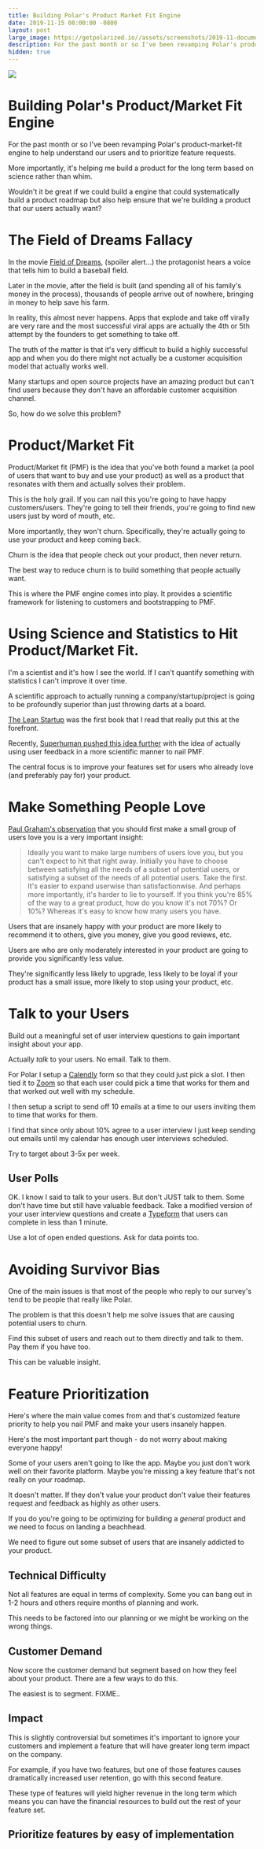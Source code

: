 ```yaml
---
title: Building Polar's Product Market Fit Engine
date: 2019-11-15 08:00:00 -0800
layout: post
large_image: https://getpolarized.io//assets/screenshots/2019-11-document-view.png
description: For the past month or so I've been revamping Polar's product-market-fit engine which is a system we've built to help me understand what our users want and to prioritize feature requests.
hidden: true
---
```


<img class="img-fluid border border-dark rounded" src="https://getpolarized.io//assets/screenshots/2019-11-document-view.png">

# Building Polar's Product/Market Fit Engine

For the past month or so I've been revamping Polar's product-market-fit engine to help understand our users and to
prioritize feature requests.

More importantly, it's helping me build a product for the long term based on science rather than whim.

Wouldn't it be great if we could build a engine that could systematically build a product roadmap but also help ensure 
that we're building a product that our users actually want? 

# The Field of Dreams Fallacy

In the movie [Field of Dreams](https://www.youtube.com/watch?v=NOPTByHw5RA), (spoiler alert...) the protagonist hears a
voice that tells him to build a baseball field.

Later in the movie, after the field is built (and spending all of his family's money in the process), thousands of people
arrive out of nowhere, bringing in money to help save his farm.

In reality, this almost never happens.  Apps that explode and take off virally are very rare and the most successful
viral apps are actually the 4th or 5th attempt by the founders to get something to take off.

The truth of the matter is that it's very difficult to build a highly successful app and when you do there might
not actually be a customer acquisition model that actually works well.

Many startups and open source projects have an amazing product but can't find users because they don't have an
affordable customer acquisition channel.

So, how do we solve this problem?

# Product/Market Fit 

Product/Market fit (PMF) is the idea that you've both found a market (a pool of users that want to buy and use your 
product) as well as a product that resonates with them and actually solves their problem.

This is the holy grail.  If you can nail this you're going to have happy customers/users.  They're going to tell their 
friends, you're going to find new users just by word of mouth, etc.

More importantly, they won't churn.  Specifically, they're actually going to use your product and keep coming back.

Churn is the idea that people check out your product, then never return.

The best way to reduce churn is to build something that people actually want.

This is where the PMF engine comes into play.  It provides a scientific framework for listening to customers and 
bootstrapping to PMF. 

# Using Science and Statistics to Hit Product/Market Fit. 

I'm a scientist and it's how I see the world. If I can't quantify something with statistics I can't 
improve it over time.  

A scientific approach to actually running a company/startup/project is going to be profoundly superior than just throwing
darts at a board.

[The Lean Startup](http://theleanstartup.com/) was the first book that I read that really put this at the forefront.

Recently, [Superhuman pushed this idea further](https://firstround.com/review/how-superhuman-built-an-engine-to-find-product-market-fit/) with
the idea of actually using user feedback in a more scientific manner to nail PMF.  

The central focus is to improve your features set for users who already love (and preferably pay for) your product.

# Make Something People Love

[Paul Graham's observation](http://www.paulgraham.com/13sentences.html) that you should first make a small group of users love you is a very important insight:

> Ideally you want to make large numbers of users love you, but you can't expect to hit that right away. Initially you
have to choose between satisfying all the needs of a subset of potential users, or satisfying a subset of the needs of
all potential users. Take the first. It's easier to expand userwise than satisfactionwise. And perhaps more importantly,
it's harder to lie to yourself. If you think you're 85% of the way to a great product, how do you know it's not 70%? Or
10%? Whereas it's easy to know how many users you have.

Users that are insanely happy with your product are more likely to recommend it to others, give you money, give you good reviews, etc.

Users are who are only moderately interested in your product are going to provide you significantly less value. 

They're significantly less likely to upgrade, less likely to be loyal if your product has a small issue, more likely to
stop using your product, etc.

# Talk to your Users

Build out a meaningful set of user interview questions to gain important insight about your app.

Actually *talk* to your users.  No email.  Talk to them.

For Polar I setup a [Calendly](https://calendly.com/) form so that they could just pick a slot. I then tied it to [Zoom](http://bit.ly/33W6LsC) so
that each user could pick a time that works for them and that worked out well with my schedule.

I then setup a script to send off 10 emails at a time to our users inviting them to time that works for them.

I find that since only about 10% agree to a user interview I just keep sending out emails until my calendar has enough
user interviews scheduled.

Try to target about 3-5x per week.

## User Polls

OK.  I know I said to talk to your users.  But don't JUST talk to them.  Some don't have time but still have valuable 
feedback.  Take a modified version of your user interview questions and create a [Typeform](http://referral.typeform.com/mteHQSg) that
users can complete in less than 1 minute.

Use a lot of open ended questions.  Ask for data points too.   

# Avoiding Survivor Bias

One of the main issues is that most of the people who reply to our survey's tend to be people that really like Polar.

The problem is that this doesn't help me solve issues that are causing potential users to churn.

Find this subset of users and reach out to them directly and talk to them. Pay them if you have too.

This can be valuable insight. 

# Feature Prioritization

Here's where the main value comes from and that's customized feature priority to help you nail PMF and make your users
insanely happen.

Here's the most important part though - do not worry about making everyone happy!

Some of your users aren't going to like the app. Maybe you just don't work well on their favorite platform. Maybe you're
missing a key feature that's not really on your roadmap.

It doesn't matter.  If they don't value your product don't value their features request and feedback as highly as other users.

If you do you're going to be optimizing for building a *general* product and we need to focus on landing a beachhead.

We need to figure out some subset of users that are insanely addicted to your product.   

## Technical Difficulty

Not all features are equal in terms of complexity.  Some you can bang out in 1-2 hours and others require months
of planning and work.

This needs to be factored into our planning or we might be working on the wrong things. 

## Customer Demand

Now score the customer demand but segment based on how they feel about your product.  There are a few ways to do this.

The easiest is to segment. FIXME..

## Impact

This is slightly controversial but sometimes it's important to ignore your customers and implement a feature that will
have greater long term impact on the company.

For example, if you have two features, but one of those features causes dramatically increased user retention, go with 
this second feature.

These type of features will yield higher revenue in the long term which means you can have the financial resources
to build out the rest of your feature set.

## Prioritize features by easy of implementation 

